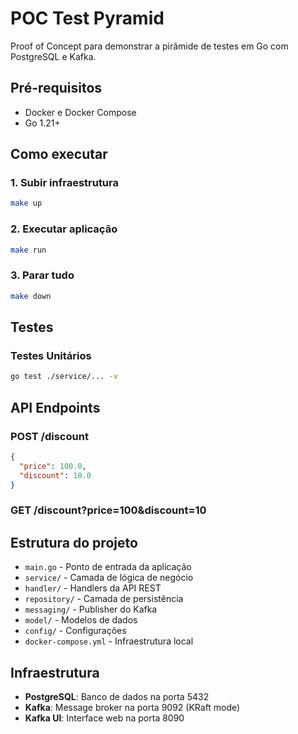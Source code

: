 # POC Test Pyramid

Proof of Concept para demonstrar a pirâmide de testes em Go com PostgreSQL e Kafka.

## Pré-requisitos

- Docker e Docker Compose
- Go 1.21+

## Como executar

### 1. Subir infraestrutura
```bash
make up
```

### 2. Executar aplicação
```bash
make run
```

### 3. Parar tudo
```bash
make down
```

## Testes

### Testes Unitários
```bash
go test ./service/... -v
```

## API Endpoints

### POST /discount
```json
{
  "price": 100.0,
  "discount": 10.0
}
```

### GET /discount?price=100&discount=10

## Estrutura do projeto

- `main.go` - Ponto de entrada da aplicação
- `service/` - Camada de lógica de negócio
- `handler/` - Handlers da API REST
- `repository/` - Camada de persistência
- `messaging/` - Publisher do Kafka
- `model/` - Modelos de dados
- `config/` - Configurações
- `docker-compose.yml` - Infraestrutura local

## Infraestrutura

- **PostgreSQL**: Banco de dados na porta 5432
- **Kafka**: Message broker na porta 9092 (KRaft mode)
- **Kafka UI**: Interface web na porta 8090
